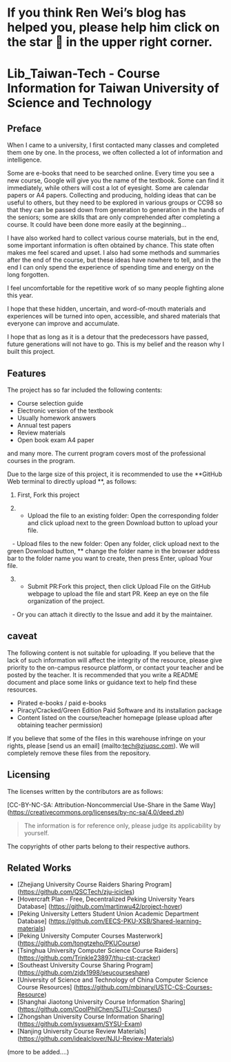 # If you think Ren Wei’s blog has helped you, please help him click on the star 🌟 in the upper right corner.

# Lib_Taiwan-Tech - Course Information for Taiwan University of Science and Technology

## Preface

When I came to a university, I first contacted many classes and completed them one by one. In the process, we often collected a lot of information and intelligence.

Some are e-books that need to be searched online. Every time you see a new course, Google will give you the name of the textbook. Some can find it immediately, while others will cost a lot of eyesight. Some are calendar papers or A4 papers. Collecting and producing, holding ideas that can be useful to others, but they need to be explored in various groups or CC98 so that they can be passed down from generation to generation in the hands of the seniors; some are skills that are only comprehended after completing a course. It could have been done more easily at the beginning...

I have also worked hard to collect various course materials, but in the end, some important information is often obtained by chance. This state often makes me feel scared and upset. I also had some methods and summaries after the end of the course, but these ideas have nowhere to tell, and in the end I can only spend the experience of spending time and energy on the long forgotten.

I feel uncomfortable for the repetitive work of so many people fighting alone this year.

I hope that these hidden, uncertain, and word-of-mouth materials and experiences will be turned into open, accessible, and shared materials that everyone can improve and accumulate.

I hope that as long as it is a detour that the predecessors have passed, future generations will not have to go. This is my belief and the reason why I built this project.

## Features

The project has so far included the following contents:

- Course selection guide
- Electronic version of the textbook
- Usually homework answers
- Annual test papers
- Review materials
- Open book exam A4 paper

and many more. The current program covers most of the professional courses in the program.

Due to the large size of this project, it is recommended to use the **GitHub Web terminal to directly upload **, as follows:

1. First, Fork this project

2. - Upload the file to an existing folder: Open the corresponding folder and click upload next to the green Download button to upload your file.

   - Upload files to the new folder: Open any folder, click upload next to the green Download button, ** change the folder name in the browser address bar to the folder name you want to create, then press Enter, upload Your file.

3. - Submit PR:Fork this project, then click Upload File on the GitHub webpage to upload the file and start PR. Keep an eye on the file organization of the project.

   - Or you can attach it directly to the Issue and add it by the maintainer.

## caveat

The following content is not suitable for uploading. If you believe that the lack of such information will affect the integrity of the resource, please give priority to the on-campus resource platform, or contact your teacher and be posted by the teacher. It is recommended that you write a README document and place some links or guidance text to help find these resources.

- Pirated e-books / paid e-books
- Piracy/Cracked/Green Edition Paid Software and its installation package
- Content listed on the course/teacher homepage (please upload after obtaining teacher permission)

If you believe that some of the files in this warehouse infringe on your rights, please [send us an email] (mailto:tech@zjuqsc.com). We will completely remove these files from the repository.

## Licensing

The licenses written by the contributors are as follows:

[CC-BY-NC-SA: Attribution-Noncommercial Use-Share in the Same Way] (https://creativecommons.org/licenses/by-nc-sa/4.0/deed.zh)

> The information is for reference only, please judge its applicability by yourself.

The copyrights of other parts belong to their respective authors.

## Related Works

- [Zhejiang University Course Raiders Sharing Program] (https://github.com/QSCTech/zju-icicles)
- [Hovercraft Plan - Free, Decentralized Peking University Years Database] (https://github.com/martinwu42/project-hover)
- [Peking University Letters Student Union Academic Department Database] (https://github.com/EECS-PKU-XSB/Shared-learning-materials)
- [Peking University Computer Courses Masterwork] (https://github.com/tongtzeho/PKUCourse)
- [Tsinghua University Computer Science Course Raiders] (https://github.com/Trinkle23897/thu-cst-cracker)
- [Southeast University Course Sharing Program] (https://github.com/zjdx1998/seucourseshare)
- [University of Science and Technology of China Computer Science Course Resources] (https://github.com/mbinary/USTC-CS-Courses-Resource)
- [Shanghai Jiaotong University Course Information Sharing] (https://github.com/CoolPhilChen/SJTU-Courses/)
- [Zhongshan University Course Information Sharing] (https://github.com/sysuexam/SYSU-Exam)
- [Nanjing University Course Review Materials] (https://github.com/idealclover/NJU-Review-Materials)

(more to be added....)

